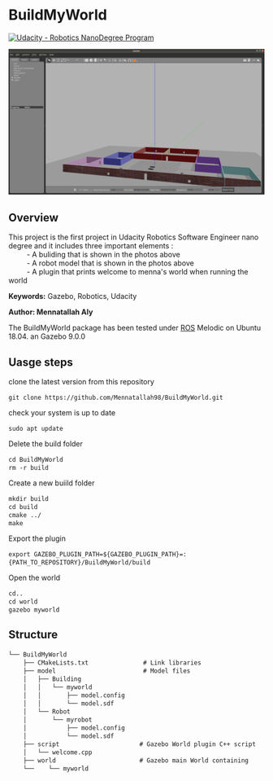 # BuildMyWorld
[![Udacity - Robotics NanoDegree Program](https://s3-us-west-1.amazonaws.com/udacity-robotics/Extra+Images/RoboND_flag.png)](https://www.udacity.com/robotics)


![Example image](world.png)

## Overview
This project is the first project in Udacity Robotics Software Engineer nano degree and it includes three important elements : <br>
	&emsp; &emsp; - A buliding that is shown in the photos above <br>
	&emsp; &emsp; - A robot model that is shown in the photos above <br>
	&emsp; &emsp; - A plugin that prints welcome to menna's world when running the world <br>


**Keywords:** Gazebo, Robotics, Udacity

**Author: Mennatallah Aly<br />**

The BuildMyWorld package has been tested under [ROS] Melodic on Ubuntu 18.04. an Gazebo 9.0.0


## Uasge steps

clone the latest version from this repository 

	git clone https://github.com/Mennatallah98/BuildMyWorld.git
	
check your system is up to date

	sudo apt update

Delete the build folder

	cd BuildMyWorld
	rm -r build

Create a new buiild folder

	mkdir build
	cd build
	cmake ../
	make
	
Export the plugin

	export GAZEBO_PLUGIN_PATH=${GAZEBO_PLUGIN_PATH}=:{PATH_TO_REPOSITORY}/BuildMyWorld/build
	
Open the world
	
	cd..
	cd world
	gazebo myworld
	
## Structure

	└── BuildMyWorld
	    ├── CMakeLists.txt               # Link libraries 
	    ├── model                        # Model files 
	    │   ├── Building
	    │   │   └── myworld
	    │   │       ├── model.config
	    │   │       └── model.sdf
	    │   └── Robot
	    │       └── myrobot
	    │           ├── model.config
	    │           └── model.sdf
	    ├── script                      # Gazebo World plugin C++ script
	    │   └── welcome.cpp
	    ├── world                       # Gazebo main World containing 
	    └──    └── myworld



[ROS]: http://www.ros.org


